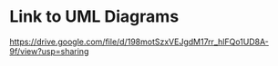 # Link to UML Diagrams
https://drive.google.com/file/d/198motSzxVEJgdM17rr_hlFQo1UD8A-9f/view?usp=sharing